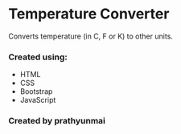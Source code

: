 # Temperature Converter
Converts temperature (in C, F or K) to other units.

### Created using: ###
- HTML
- CSS
- Bootstrap
- JavaScript

### Created by prathyunmai ###
